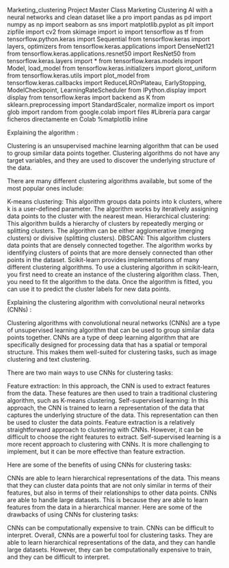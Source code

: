 Marketing_clustering
Project Master Class Marketing Clustering AI with a neural networks and clean dataset like a pro
import pandas as pd
import numpy as np
import seaborn as sns
import matplotlib.pyplot as plt
import zipfile
import cv2
from skimage import io
import tensorflow as tf
from tensorflow.python.keras import Sequential
from tensorflow.keras import layers, optimizers
from tensorflow.keras.applications import DenseNet121
from tensorflow.keras.applications.resnet50 import ResNet50
from tensorflow.keras.layers import *
from tensorflow.keras.models import Model, load_model
from tensorflow.keras.initializers import glorot_uniform
from tensorflow.keras.utils import plot_model
from tensorflow.keras.callbacks import ReduceLROnPlateau, EarlyStopping, ModelCheckpoint, LearningRateScheduler
from IPython.display import display
from tensorflow.keras import backend as K
from sklearn.preprocessing import StandardScaler, normalize
import os
import glob
import random
from google.colab import files #Librería para cargar ficheros directamente en Colab
%matplotlib inline

Explaining the algorithm :

Clustering is an unsupervised machine learning algorithm that can be used to group similar data points together. Clustering algorithms do not have any target variables, and they are used to discover the underlying structure of the data.

There are many different clustering algorithms available, but some of the most popular ones include:

K-means clustering: This algorithm groups data points into k clusters, where k is a user-defined parameter. The algorithm works by iteratively assigning data points to the cluster with the nearest mean.
Hierarchical clustering: This algorithm builds a hierarchy of clusters by repeatedly merging or splitting clusters. The algorithm can be either agglomerative (merging clusters) or divisive (splitting clusters).
DBSCAN: This algorithm clusters data points that are densely connected together. The algorithm works by identifying clusters of points that are more densely connected than other points in the dataset.
Scikit-learn provides implementations of many different clustering algorithms. To use a clustering algorithm in scikit-learn, you first need to create an instance of the clustering algorithm class. Then, you need to fit the algorithm to the data. Once the algorithm is fitted, you can use it to predict the cluster labels for new data points.

Explaining the clustering algorithm with convolutional neural networks (CNNs) :

Clustering algorithms with convolutional neural networks (CNNs) are a type of unsupervised learning algorithm that can be used to group similar data points together. CNNs are a type of deep learning algorithm that are specifically designed for processing data that has a spatial or temporal structure. This makes them well-suited for clustering tasks, such as image clustering and text clustering.

There are two main ways to use CNNs for clustering tasks:

Feature extraction: In this approach, the CNN is used to extract features from the data. These features are then used to train a traditional clustering algorithm, such as K-means clustering.
Self-supervised learning: In this approach, the CNN is trained to learn a representation of the data that captures the underlying structure of the data. This representation can then be used to cluster the data points.
Feature extraction is a relatively straightforward approach to clustering with CNNs. However, it can be difficult to choose the right features to extract. Self-supervised learning is a more recent approach to clustering with CNNs. It is more challenging to implement, but it can be more effective than feature extraction.

Here are some of the benefits of using CNNs for clustering tasks:

CNNs are able to learn hierarchical representations of the data. This means that they can cluster data points that are not only similar in terms of their features, but also in terms of their relationships to other data points.
CNNs are able to handle large datasets. This is because they are able to learn features from the data in a hierarchical manner.
Here are some of the drawbacks of using CNNs for clustering tasks:

CNNs can be computationally expensive to train.
CNNs can be difficult to interpret.
Overall, CNNs are a powerful tool for clustering tasks. They are able to learn hierarchical representations of the data, and they can handle large datasets. However, they can be computationally expensive to train, and they can be difficult to interpret.
